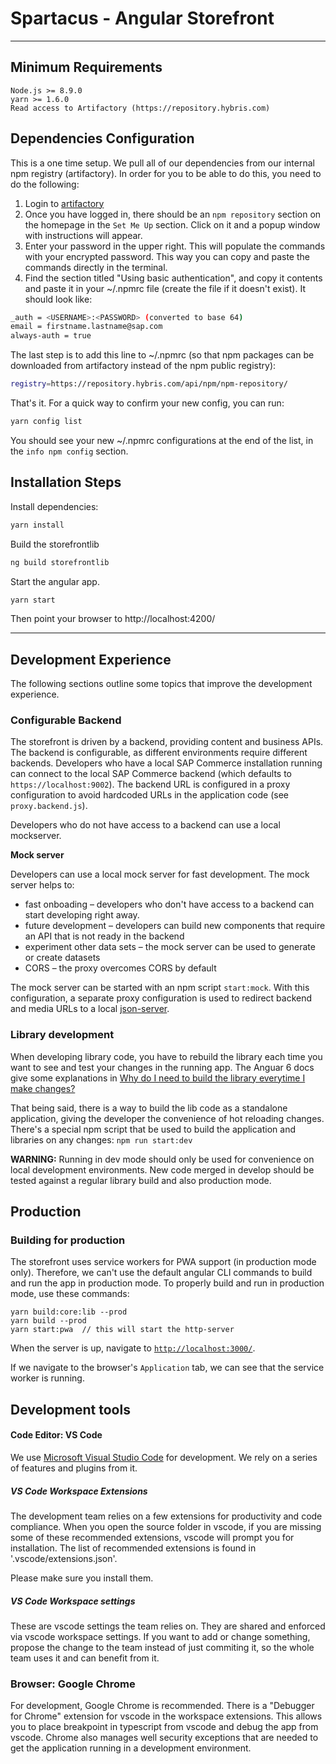 # Spartacus - Angular Storefront

---

## Minimum Requirements

```
Node.js >= 8.9.0
yarn >= 1.6.0
Read access to Artifactory (https://repository.hybris.com)
```

## Dependencies Configuration

This is a one time setup. We pull all of our dependencies from our internal npm registry (artifactory). In order for you to be able to do this, you need to do the following:

1.  Login to [artifactory](https://repository.hybris.com/webapp/#/login)
2.  Once you have logged in, there should be an `npm repository` section on the homepage in the `Set Me Up` section. Click on it and a popup window with instructions will appear.
3.  Enter your password in the upper right. This will populate the commands with your encrypted password. This way you can copy and paste the commands directly in the terminal.
4.  Find the section titled "Using basic authentication", and copy it contents and paste it in your ~/.npmrc file (create the file if it doesn't exist). It should look like:

```bash
_auth = <USERNAME>:<PASSWORD> (converted to base 64)
email = firstname.lastname@sap.com
always-auth = true
```

The last step is to add this line to ~/.npmrc (so that npm packages can be downloaded from artifactory instead of the npm public registry):

```bash
registry=https://repository.hybris.com/api/npm/npm-repository/
```

That's it. For a quick way to confirm your new config, you can run:

```bash
yarn config list
```

You should see your new ~/.npmrc configurations at the end of the list, in the `info npm config` section.

## Installation Steps

Install dependencies:

```bash
yarn install
```

Build the storefrontlib

```bash
ng build storefrontlib
```

Start the angular app.

```bash
yarn start
```

Then point your browser to http://localhost:4200/

---

## Development Experience

The following sections outline some topics that improve the development experience.

### Configurable Backend

The storefront is driven by a backend, providing content and business APIs. The backend is configurable, as different environments require different backends.
Developers who have a local SAP Commerce installation running can connect to the local SAP Commerce backend (which defaults to `https://localhost:9002`). The backend URL is configured in a proxy configuration to avoid hardcoded URLs in the application code (see `proxy.backend.js`).

Developers who do not have access to a backend can use a local mockserver.

**Mock server**

Developers can use a local mock server for fast development. The mock server helps to:

- fast onboading – developers who don't have access to a backend can start developing right away.
- future development – developers can build new components that require an API that is not ready in the backend
- experiment other data sets – the mock server can be used to generate or create datasets
- CORS – the proxy overcomes CORS by default

The mock server can be started with an npm script `start:mock`. With this configuration, a separate proxy configuration is used to redirect backend and media URLs to a local [json-server](https://github.com/typicode/json-serve).

### Library development

When developing library code, you have to rebuild the library each time you want to see and test your changes in the running app. The Anguar 6 docs give some explanations in [Why do I need to build the library everytime I make changes?](https://github.com/angular/angular-cli/wiki/stories-create-library#why-do-i-need-to-build-the-library-everytime-i-make-changes)

That being said, there is a way to build the lib code as a standalone application, giving the developer the convenience of hot reloading changes. There's a special npm script that be used to build the application and libraries on any changes: `npm run start:dev`

**WARNING:** Running in dev mode should only be used for convenience on local development environments. New code merged in develop should be tested against a regular library build and also production mode.

## Production

### Building for production

The storefront uses service workers for PWA support (in production mode only). Therefore, we can't use the default angular CLI commands to build and run the app in production mode. To properly build and run in production mode, use these commands:

```
yarn build:core:lib --prod
yarn build --prod
yarn start:pwa  // this will start the http-server
```

When the server is up, navigate to [`http://localhost:3000/`](http://localhost:3000/).

If we navigate to the browser's `Application` tab, we can see that the service worker is running.

## Development tools

#### Code Editor: VS Code

We use [Microsoft Visual Studio Code](https://code.visualstudio.com) for development. We rely on a series of features and plugins from it.

##### VS Code Workspace Extensions

The development team relies on a few extensions for productivity and code compliance. When you open the source folder in vscode, if you are missing some of these recommended extensions, vscode will prompt you for installation. The list of recommended extensions is found in '.vscode/extensions.json'.

Please make sure you install them.

##### VS Code Workspace settings

These are vscode settings the team relies on. They are shared and enforced via vscode workspace settings. If you want to add or change something, propose the change to the team instead of just commiting it, so the whole team uses it and can benefit from it.

### Browser: Google Chrome

For development, Google Chrome is recommended. There is a "Debugger for Chrome" extension for vscode in the workspace extensions. This allows you to place breakpoint in typescript from vscode and debug the app from vscode.
Chrome also manages well security exceptions that are needed to get the application running in a development environment.
